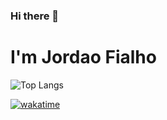 ### Hi there 👋

# I'm Jordao Fialho
<!--![Top Langs](https://github-readme-stats.vercel.app/api/top-langs/?username=Jordaosf&layout=donut&theme=default#gh-light-mode-only)-->
![Top Langs](https://wakatime.com/share/@jordaosf/26e8fba5-5ef2-4c73-95e2-4f63a3d586dd.svg)

[![wakatime](https://wakatime.com/badge/user/b0a098b0-18ea-407c-9e3d-a6727e3aa2ce.svg)](https://wakatime.com/@b0a098b0-18ea-407c-9e3d-a6727e3aa2ce)


<!--
**Jordaosf/Jordaosf** is a ✨ _special_ ✨ repository because its `README.md` (this file) appears on your GitHub profile.

Here are some ideas to get you started:

- 🔭 I’m currently working on ...
- 🌱 I’m currently learning ...
- 👯 I’m looking to collaborate on ...
- 🤔 I’m looking for help with ...
- 💬 Ask me about ...
- 📫 How to reach me: ...
- 😄 Pronouns: ...
- ⚡ Fun fact: ...
-->
